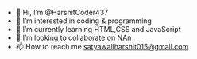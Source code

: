 - 👋 Hi, I’m @HarshitCoder437
- 👀 I’m interested in coding & programming
- 🌱 I’m currently learning HTML,CSS and JavaScript
- 💞️ I’m looking to collaborate on NAn
- 📫 How to reach me satyawaliharshit015@gmail.com

<!---
HarshitCoder437/HarshitCoder437 is a ✨ special ✨ repository because its `README.md` (this file) appears on your GitHub profile.
You can click the Preview link to take a look at your changes.
--->
